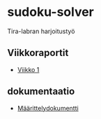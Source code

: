 # sudoku-solver
Tira-labran harjoitustyö

## Viikkoraportit
* [Viikko 1](dokumentaatio/viikkoraportti1.md)

## dokumentaatio
* [Määrittelydokumentti](dokumentaatio/maarittelydokumentti.md)

